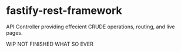 # fastify-rest-framework
 API Controller providing effecient CRUDE operations, routing, and live pages.
 
 WIP NOT FINISHED WHAT SO EVER
